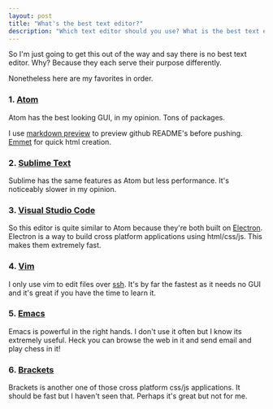 ```yaml
---
layout: post
title: "What's the best text editor?"
description: "Which text editor should you use? What is the best text editor? Atom, Brackets, Vim, Emacs."
---
```


So I'm just going to get this out of the way and say there is no best text editor. Why? Because they
each serve their purpose differently.

Nonetheless here are my favorites in order.

### 1. [Atom](https://atom.io/)
Atom has the best looking GUI, in my opinion. Tons of packages.

I use [markdown preview](https://github.com/atom/markdown-preview) to preview github README's before pushing. [Emmet](https://github.com/atom/markdown-preview) for quick html creation.

### 2. [Sublime Text](https://www.sublimetext.com/)
Sublime has the same features as Atom but less performance. It's noticeably slower in my opinion.

### 3. [Visual Studio Code](https://code.visualstudio.com/)
So this editor is quite similar to Atom because they're both built on [Electron](http://electron.atom.io/). Electron is
a way to build cross platform applications using html/css/js. This makes them extremely fast.

### 4. [Vim](http://www.vim.org/)
I only use vim to edit files over [ssh](https://en.wikipedia.org/wiki/Secure_Shell). It's by far the fastest as it needs no GUI and it's great if you have the time to learn it.

### 5. [Emacs](https://www.gnu.org/software/emacs/)
Emacs is powerful in the right hands. I don't use it often but I know its extremely useful. Heck you can browse the web in it and send email and play chess in it!

### 6. [Brackets](http://brackets.io/)
Brackets is another one of those cross platform css/js applications. It should be fast but I haven't seen that. Perhaps it's great but not for me.
